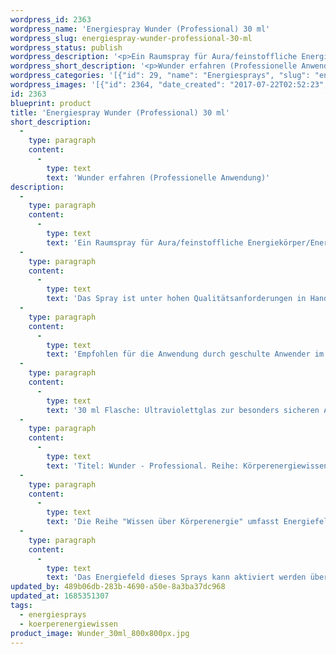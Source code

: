 ```yaml
---
wordpress_id: 2363
wordpress_name: 'Energiespray Wunder (Professional) 30 ml'
wordpress_slug: energiespray-wunder-professional-30-ml
wordpress_status: publish
wordpress_description: '<p>Ein Raumspray für Aura/feinstoffliche Energiekörper/Energiefelder. Impulse für Selbstheilungskräfte mit einem aktivierbaren Informationsfeld zu Körperenergiewissen der Reihe Professional: Wunder zulassen, Wunder wahrnehmen, Wunder genießen. Ein besonders intensives Schwingungsfeld, um energetisch Veränderungen im Gesamtsystem eines Menschen o.a. sowie in einzelnen Bereichen zu unterstützen.</p><p>Das Spray ist unter hohen Qualitätsanforderungen in Handarbeit in Deutschland hergestellt aus mehrfach gereinigtem und energetisiertem Wasser (76%, konserviert mit 96%igem Weingeist (24%).</p><p>Empfohlen für die Anwendung durch geschulte Anwender im Bereich ''geistiges Heilen'', ''Mentale Techniken'', Energiearbeit etc.</p><p>30 ml Flasche: Ultraviolettglas zur besonders sicheren Aufbewahrung mit hochwertigem, goldfarbenen Metallpumpzerstäuber mit Schutzkappe (Steigrohr: Kunststoff). Etikett: wasserfest, leicht energetisiert mit dem Informationsfeld des Airsprays. Zusätzliches Energiefeld: ProfessonalProgrammierung. Erhältlich auch als 10 ml-Srühflasche (32 €) und als 100 ml-Sprühflasche (60 €).</p><p>Titel: Wunder - Professional. Reihe: Körperenergiewissen, Professional</p><p><a href="https://my.feenbaum.de/anwendung-energiesprays/">Anwendungshinweise</a></p><p>Die Reihe "Wissen über Körperenergie" umfasst Energiefelder in Bezug auf sämtliche Funktionen und Teilbereiche des menschlichen Körpers. Rechtlicher Hinweis: Es handelt sich bei diesen Bildern um Energiefelder mit Impulsen, um Wissen selbst zu entwickeln. Sie ersetzen nicht den Besuch bei einem Arzt etc. oder therapeutischer Anwendungen.  Für Praxisausstattung sowie die Anwendung für andere Personen etc. beraten wir Sie gerne.</p><p>Das Energiefeld dieses Sprays kann aktiviert werden über das bewusste Konzentrieren auf den für sich selbst erwünschten inneren Zustand an Wissen über Körperenergien. Es aktiviert sich jeweils der Teil des Sprayinformationsfeldes, der jeweils förderlich ist.</p>'
wordpress_short_description: '<p>Wunder erfahren (Professionelle Anwendung)</p>'
wordpress_categories: '[{"id": 29, "name": "Energiesprays", "slug": "energiesprays"}, {"id": 31, "name": "K\u00f6rperenergiewissen", "slug": "koerperenergiewissen"}]'
wordpress_images: '[{"id": 2364, "date_created": "2017-07-22T02:52:23", "date_created_gmt": "2017-07-21T22:52:23", "date_modified": "2017-07-22T02:52:23", "date_modified_gmt": "2017-07-21T22:52:23", "src": "https://my.feenbaum.de/wp-content/uploads/2017/07/Wunder_30ml_800x800px.jpg", "name": "Wunder_30ml_800x800px", "alt": ""}]'
id: 2363
blueprint: product
title: 'Energiespray Wunder (Professional) 30 ml'
short_description:
  -
    type: paragraph
    content:
      -
        type: text
        text: 'Wunder erfahren (Professionelle Anwendung)'
description:
  -
    type: paragraph
    content:
      -
        type: text
        text: 'Ein Raumspray für Aura/feinstoffliche Energiekörper/Energiefelder. Impulse für Selbstheilungskräfte mit einem aktivierbaren Informationsfeld zu Körperenergiewissen der Reihe Professional: Wunder zulassen, Wunder wahrnehmen, Wunder genießen. Ein besonders intensives Schwingungsfeld, um energetisch Veränderungen im Gesamtsystem eines Menschen o.a. sowie in einzelnen Bereichen zu unterstützen.'
  -
    type: paragraph
    content:
      -
        type: text
        text: 'Das Spray ist unter hohen Qualitätsanforderungen in Handarbeit in Deutschland hergestellt aus mehrfach gereinigtem und energetisiertem Wasser (76%, konserviert mit 96%igem Weingeist (24%).'
  -
    type: paragraph
    content:
      -
        type: text
        text: 'Empfohlen für die Anwendung durch geschulte Anwender im Bereich ''geistiges Heilen'', ''Mentale Techniken'', Energiearbeit etc.'
  -
    type: paragraph
    content:
      -
        type: text
        text: '30 ml Flasche: Ultraviolettglas zur besonders sicheren Aufbewahrung mit hochwertigem, goldfarbenen Metallpumpzerstäuber mit Schutzkappe (Steigrohr: Kunststoff). Etikett: wasserfest, leicht energetisiert mit dem Informationsfeld des Airsprays. Zusätzliches Energiefeld: ProfessonalProgrammierung. Erhältlich auch als 10 ml-Srühflasche (32 €) und als 100 ml-Sprühflasche (60 €).'
  -
    type: paragraph
    content:
      -
        type: text
        text: 'Titel: Wunder - Professional. Reihe: Körperenergiewissen, Professional'
  -
    type: paragraph
    content:
      -
        type: text
        text: 'Die Reihe "Wissen über Körperenergie" umfasst Energiefelder in Bezug auf sämtliche Funktionen und Teilbereiche des menschlichen Körpers. Rechtlicher Hinweis: Es handelt sich bei diesen Bildern um Energiefelder mit Impulsen, um Wissen selbst zu entwickeln. Sie ersetzen nicht den Besuch bei einem Arzt etc. oder therapeutischer Anwendungen.  Für Praxisausstattung sowie die Anwendung für andere Personen etc. beraten wir Sie gerne.'
  -
    type: paragraph
    content:
      -
        type: text
        text: 'Das Energiefeld dieses Sprays kann aktiviert werden über das bewusste Konzentrieren auf den für sich selbst erwünschten inneren Zustand an Wissen über Körperenergien. Es aktiviert sich jeweils der Teil des Sprayinformationsfeldes, der jeweils förderlich ist.'
updated_by: 489b06db-283b-4690-a50e-8a3ba37dc968
updated_at: 1685351307
tags:
  - energiesprays
  - koerperenergiewissen
product_image: Wunder_30ml_800x800px.jpg
---
```

